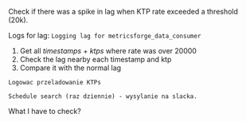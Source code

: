 Check if there was a spike in lag when KTP rate exceeded a threshold (20k). 



Logs for lag: `Logging lag for metricsforge_data_consumer`


1. Get all _timestamps_ + _ktps_ where rate was over 20000
2. Check the lag nearby each timestamp and ktp 
3. Compare it with the normal lag



```ad-hint
Logowac przeladowanie KTPs

Schedule search (raz dziennie) - wysylanie na slacka.

```


What I have to check?
